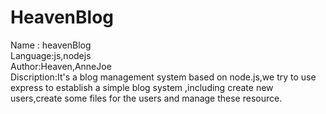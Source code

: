 # HeavenBlog
Name : heavenBlog <br>
Language:js,nodejs<br>
Author:Heaven,AnneJoe<br>
Discription:It's a blog management system based on node.js,we try to use express to establish a simple blog system ,including 
create new users,create some files for the users and manage these resource.<br>
